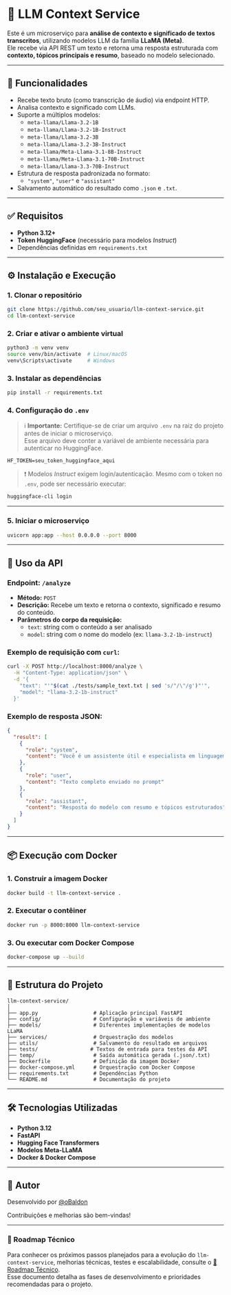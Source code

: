 # 🧠 LLM Context Service

Este é um microserviço para **análise de contexto e significado de textos transcritos**, utilizando modelos LLM da família **LLaMA (Meta)**.  
Ele recebe via API REST um texto e retorna uma resposta estruturada com **contexto, tópicos principais e resumo**, baseado no modelo selecionado.

---

## 🚀 Funcionalidades

- Recebe texto bruto (como transcrição de áudio) via endpoint HTTP.
- Analisa contexto e significado com LLMs.
- Suporte a múltiplos modelos:
  - `meta-llama/Llama-3.2-1B`
  - `meta-llama/Llama-3.2-1B-Instruct`
  - `meta-llama/Llama-3.2-3B`
  - `meta-llama/Llama-3.2-3B-Instruct`
  - `meta-llama/Meta-Llama-3.1-8B-Instruct`
  - `meta-llama/Meta-Llama-3.1-70B-Instruct`
  - `meta-llama/Llama-3.3-70B-Instruct`
- Estrutura de resposta padronizada no formato:
  - `"system"`, `"user"` e `"assistant"`
- Salvamento automático do resultado como `.json` e `.txt`.

---

## ✅ Requisitos

- **Python 3.12+**
- **Token HuggingFace** (necessário para modelos *Instruct*)
- Dependências definidas em `requirements.txt`

---

## ⚙️ Instalação e Execução

### 1. Clonar o repositório
```bash
git clone https://github.com/seu_usuario/llm-context-service.git
cd llm-context-service
```

### 2. Criar e ativar o ambiente virtual
```bash
python3 -m venv venv
source venv/bin/activate  # Linux/macOS
venv\Scripts\activate     # Windows
```

### 3. Instalar as dependências
```bash
pip install -r requirements.txt
```

### 4. Configuração do `.env`

> ℹ️ **Importante:** Certifique-se de criar um arquivo `.env` na raiz do projeto antes de iniciar o microserviço.  
> Esse arquivo deve conter a variável de ambiente necessária para autenticar no HuggingFace.

```env
HF_TOKEN=seu_token_huggingface_aqui
```

> ❗ Modelos *Instruct* exigem login/autenticação. Mesmo com o token no `.env`, pode ser necessário executar:
```bash
huggingface-cli login
```

---

### 5. Iniciar o microserviço
```bash
uvicorn app:app --host 0.0.0.0 --port 8000
```

---

## 📡 Uso da API

### **Endpoint:** `/analyze`
- **Método:** `POST`
- **Descrição:** Recebe um texto e retorna o contexto, significado e resumo do conteúdo.
- **Parâmetros do corpo da requisição:**
  - `text`: string com o conteúdo a ser analisado
  - `model`: string com o nome do modelo (ex: `llama-3.2-1b-instruct`)

### **Exemplo de requisição com `curl`:**
```bash
curl -X POST http://localhost:8000/analyze \
  -H "Content-Type: application/json" \
  -d '{
    "text": "'"$(cat ./tests/sample_text.txt | sed 's/"/\"/g')"'", 
    "model": "llama-3.2-1b-instruct"
  }'
```

### **Exemplo de resposta JSON:**
```json
{
  "result": [
    {
      "role": "system",
      "content": "Você é um assistente útil e especialista em linguagem natural."
    },
    {
      "role": "user",
      "content": "Texto completo enviado no prompt"
    },
    {
      "role": "assistant",
      "content": "Resposta do modelo com resumo e tópicos estruturados"
    }
  ]
}
```

---

## 📦 Execução com Docker

### 1. Construir a imagem Docker
```bash
docker build -t llm-context-service .
```

### 2. Executar o contêiner
```bash
docker run -p 8000:8000 llm-context-service
```

### 3. Ou executar com Docker Compose
```bash
docker-compose up --build
```

---

## 📁 Estrutura do Projeto

```
llm-context-service/
│
├── app.py                  # Aplicação principal FastAPI
├── config/                 # Configuração e variáveis de ambiente
├── models/                 # Diferentes implementações de modelos LLaMA
├── services/               # Orquestração dos modelos
├── utils/                  # Salvamento do resultado em arquivos
├── tests/                 # Textos de entrada para testes da API
├── temp/                   # Saída automática gerada (.json/.txt)
├── Dockerfile              # Definição da imagem Docker
├── docker-compose.yml      # Orquestração com Docker Compose
├── requirements.txt        # Dependências Python
└── README.md               # Documentação do projeto
```

---

## 🛠 Tecnologias Utilizadas

- **Python 3.12**
- **FastAPI**
- **Hugging Face Transformers**
- **Modelos Meta-LLaMA**
- **Docker & Docker Compose**

---

## 👤 Autor

Desenvolvido por [@oBaldon](https://github.com/oBaldon)

Contribuições e melhorias são bem-vindas!

---

### 📍 Roadmap Técnico

Para conhecer os próximos passos planejados para a evolução do `llm-context-service`, melhorias técnicas, testes e escalabilidade, consulte o [📍 Roadmap Técnico](./ROADMAP.md).  
Esse documento detalha as fases de desenvolvimento e prioridades recomendadas para o projeto.